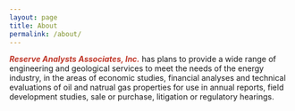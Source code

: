 ```yaml
---
layout: page
title: About
permalink: /about/
---
```

<span style="color:#c0392b">**_Reserve Analysts Associates, Inc._**</span> has plans to provide a wide range of engineering and geological services to meet the needs of the energy industry, in the areas of economic studies, financial analyses and technical evaluations of oil and natrual gas properties for use in annual reports, field development studies, sale or purchase, litigation or regulatory hearings.

<!-- * **_Certification of Reserves for Public Corporations in the U.S. and Foreign Countries;_** Preparation of Engineering Reports for Financial Requirements and Reserve Base Lending Considerations  -->

<!-- * Preparation of **_Competent Person’s Report_** (CPR) detailing the asset potential for filing with an Offering Memorandum for a company making an Initial Public Offering on a listed stock exchange -->

<!-- * **_Asset Value Determinations,_** Economic Analysis of Reserves and Fair Market Value Studies for Asset Transfers & Estate Valuations  -->

<!-- * **_Assessment of Non-Proved Reserve Potential_** including determination of **_Probable and Possible Reserve Potential and Resource Play_** analysis including economic analysis and determination of measurable economic parameters, encompassing 1P, 2P, 3P and 4P presentations -->

<!-- * **_Risk Assessment and Portfolio Management including assessment of Reserves, Risk Analysis_** of oil and gas exploration and development properties and **_Evaluation of Corporate Strategies_**  -->

<!-- * **_Acquisition Analysis_** including complete Engineering and Geological review, Developed and Undeveloped Potential, Economic Analysis, Preparation of Bids and Participation in Due Diligence Process  -->

<!-- * **Sales Package Preparation** including complete Engineering and Geological analysis of all Developed and Undeveloped Potential. Categorization of Reserves, Economic Analysis and Engineering Report, Preparation and Participation in Data Room  -->

<!-- * **Field Development Studies** including Integration of Geological and Geophysical Data, Maximizing Primary Depletion Development, Secondary Recovery Design and Analysis, Reservoir Simulation Studies and Incremental Economic Analysis  -->

<!-- * **_Natural Gas Deliverability Studies_** including Feasibility Studies & Reviews of Subsurface Natural Gas Storage Projects  -->

<!-- * **_Geological & Depositional Studies_** related to Exploration Programs and Field Development Studies including petrophysical analysis, reservoir characterization and depositional models -->

<!-- * **_Expert Witness Testimony and Litigation Support_** in Local, State and Federal Courts and Testimony in State & Federal Regulatory Hearings  -->

